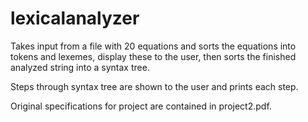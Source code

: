 # lexicalanalyzer

Takes input from a file with 20 equations and sorts the equations into tokens and lexemes, display these to the user, then sorts the finished analyzed string into a syntax tree.

Steps through syntax tree are shown to the user and prints each step. 

Original specifications for project are contained in project2.pdf.
